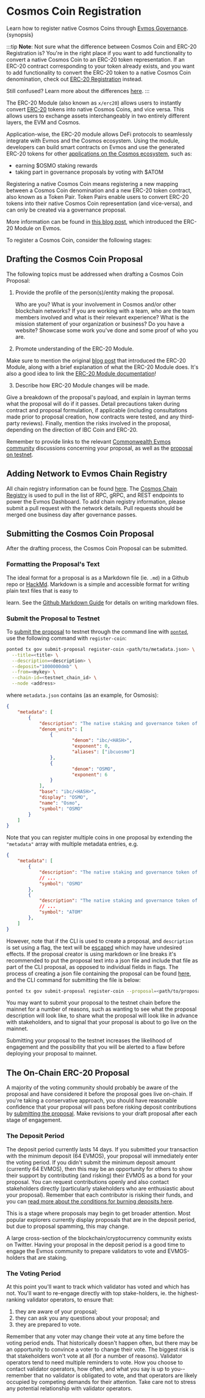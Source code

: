 <!--
order: 2
-->

# Cosmos Coin Registration

Learn how to register native Cosmos Coins through [Evmos Governance](../../users/governance/overview.md). {synopsis}

:::tip
**Note**: Not sure what the difference between Cosmos Coin and ERC-20 Registration is? You're in the right place if you want to add functionality to convert a native Cosmos Coin to an ERC-20 token representation. If an ERC-20 contract corresponding to your token already exists, and you want to add functionality to convert the ERC-20 token to a native Cosmos Coin denomination, check out [ERC-20 Registration](./erc20_registration.md) instead.

Still confused? Learn more about the differences [here](../../../x/erc20/spec/01_concepts.md).
:::

The ERC-20 Module (also known as `x/erc20`) allows users to instantly convert [ERC-20](https://ethereum.org/en/developers/docs/standards/tokens/erc-20) tokens into native Cosmos Coins, and vice versa. This allows users to exchange assets interchangeably in two entirely different layers, the EVM and Cosmos.

Application-wise, the ERC-20 module allows DeFi protocols to seamlessly integrate with Evmos and the Cosmos ecosystem. Using the module, developers can build smart contracts on Evmos and use the generated ERC-20 tokens for other [applications on the Cosmos ecosystem](https://mapofzones.com), such as:

- earning $OSMO staking rewards
- taking part in governance proposals by voting with $ATOM

Registering a native Cosmos Coin means registering a new mapping between a Cosmos Coin denomination and a new ERC-20 token contract, also known as a Token Pair. Token Pairs enable users to convert ERC-20 tokens into their native Cosmos Coin representation (and vice-versa), and can only be created via a governance proposal.

More information can be found in [this blog post](https://medium.com/evmos/introducing-evmos-erc20-module-f40a61e05273), which introduced the ERC-20 Module on Evmos.

To register a Cosmos Coin, consider the following stages:

## Drafting the Cosmos Coin Proposal

The following topics must be addressed when drafting a Cosmos Coin Proposal:

1. Provide the profile of the person(s)/entity making the proposal.

	Who are you? What is your involvement in Cosmos and/or other blockchain networks? If you are working with a team, who are the team members involved and what is their relevant experience? What is the mission statement of your organization or business? Do you have a website? Showcase some work you've done and some proof of who you are.

2. Promote understanding of the ERC-20 Module.

  Make sure to mention the original [blog post](https://medium.com/evmos/introducing-evmos-erc20-module-f40a61e05273) that introduced the ERC-20 Module, along with a brief explanation of what the ERC-20 Module does. It's also a good idea to link the [ERC-20 Module documentation](https://docs.evmos.org/modules/erc20/)!

3. Describe how ERC-20 Module changes will be made.

  Give a breakdown of the proposal's payload, and explain in layman terms what the proposal will do if it passes. Detail precautions taken during contract and proposal formulation, if applicable (including consultations made prior to proposal creation, how contracts were tested, and any third-party reviews). Finally, mention the risks involved in the proposal, depending on the direction of IBC Coin and ERC-20.

Remember to provide links to the relevant [Commonwealth Evmos community](https://commonwealth.im/evmos) discussions concerning your proposal, as well as the [proposal on testnet](#submit-the-proposal-to-the-testnet).

## Adding Network to Evmos Chain Registry

All chain registry information can be found [here](https://github.com/evmos/chain-token-registry). The [Cosmos Chain Registry](https://github.com/cosmos/chain-registry) is used to pull in the list of RPC, gRPC, and REST endpoints to power the Evmos Dashboard. To add chain registry information, please submit a pull request with the network details. Pull requests should be merged one business day after governance passes.

## Submitting the Cosmos Coin Proposal

After the drafting process, the Cosmos Coin Proposal can be submitted.

### Formatting the Proposal's Text

The ideal format for a proposal is as a Markdown file (ie. `.md`) in a Github repo or [HackMd](https://hackmd.io/). Markdown
is a simple and accessible format for writing plain text files that is easy to

<!-- markdown-link-check-disable-next-line -->

learn. See the [Github Markdown Guide](https://docs.github.com/en/get-started/writing-on-github/getting-started-with-writing-and-formatting-on-github/basic-writing-and-formatting-syntax) for details on
writing markdown files.

### Submit the Proposal to Testnet

To [submit the proposal](../../users/governance/submitting.md) to testnet through the command line with [`ponted`](../../validators/quickstart/binary.md), use the following command with `register-coin`:

```bash
ponted tx gov submit-proposal register-coin <path/to/metadata.json> \
  --title=<title> \
  --description=<description> \
  --deposit="1000000dmb" \
  --from=<mykey> \
  --chain-id=<testnet_chain_id> \
  --node <address>
```

where `metadata.json` contains (as an example, for Osmosis):

```json
{
    "metadata": [
        {
			"description": "The native staking and governance token of the Osmosis chain",
			"denom_units": [
				{
						"denom": "ibc/<HASH>",
						"exponent": 0,
						"aliases": ["ibcuosmo"]
				},
				{
						"denom": "OSMO",
						"exponent": 6
				}
			],
			"base": "ibc/<HASH>",
			"display": "OSMO",
			"name": "Osmo",
			"symbol": "OSMO"
		}
	]
}
```

Note that you can register multiple coins in one proposal by extending the `"metadata"` array with multiple metadata entries, e.g.

```json
{
    "metadata": [
        {
			"description": "The native staking and governance token of the Osmosis chain",
            // ...
   			"symbol": "OSMO"
		},
        {
			"description": "The native staking and governance token of the Cosmos chain",
            // ...
   			"symbol": "ATOM"
		},
	]
}
```

However, note that if the CLI is used to create a proposal, and `description` is set using a flag, the text will be [escaped](https://en.wikipedia.org/wiki/Escape_sequences_in_C) which may have undesired effects. If the proposal creator is using markdown or line breaks it's recommended to put the proposal text into a json file and include that file as part of the CLI proposal, as opposed to individual fields in flags. The process of creating a json file containing the proposal can be found [here](../../users/governance/submitting.md#formatting-the-json-file-for-the-governance-proposal), and the CLI command for submitting the file is below:

```bash
ponted tx gov submit-proposal register-coin --proposal=<path/to/proposal.json>
```

You may want to submit your proposal to the testnet chain before the mainnet for a number of reasons, such as wanting to see what the proposal description will look like, to share what the proposal will look like in advance with stakeholders, and to signal that your proposal is about to go live on the mainnet.

Submitting your proposal to the testnet increases the likelihood of engagement and the possibility that you will be alerted to a flaw before deploying your proposal to mainnet.

## The On-Chain ERC-20 Proposal

A majority of the voting community should probably be aware of the proposal and have considered it before the proposal goes live on-chain. If you're taking a conservative approach, you should have reasonable confidence that your proposal will pass before risking deposit contributions by [submitting the proposal](../../users/governance/submitting.md). Make revisions to your draft proposal after each stage of engagement.

### The Deposit Period

The deposit period currently lasts 14 days. If you submitted your transaction with the minimum deposit (64 EVMOS), your proposal will immediately enter the voting period. If you didn't submit the minimum deposit amount (currently 64 EVMOS), then this may be an opportunity for others to show their support by contributing (and risking) their EVMOS as a bond for your proposal. You can request contributions openly and also contact stakeholders directly (particularly stakeholders who are enthusiastic about your proposal). Remember that each contributor is risking their funds, and you can [read more about the conditions for burning deposits here](../../users/governance/process.md#burned-deposits).

This is a stage where proposals may begin to get broader attention. Most popular explorers currently display proposals that are in the deposit period, but due to proposal spamming, this may change.

A large cross-section of the blockchain/cryptocurrency community exists on Twitter. Having your proposal in the deposit period is a good time to engage the Evmos community to prepare validators to vote and EVMOS-holders that are staking.

### The Voting Period

At this point you'll want to track which validator has voted and which has not. You'll want to re-engage directly with top stake-holders, ie. the highest-ranking validator operators, to ensure that:

1. they are aware of your proposal;
2. they can ask you any questions about your proposal; and
3. they are prepared to vote.

Remember that any voter may change their vote at any time before the voting period ends. That historically doesn't happen often, but there may be an opportunity to convince a voter to change their vote. The biggest risk is that stakeholders won't vote at all (for a number of reasons). Validator operators tend to need multiple reminders to vote. How you choose to contact validator operators, how often, and what you say is up to you--remember that no validator is obligated to vote, and that operators are likely occupied by competing demands for their attention. Take care not to stress any potential relationship with validator operators.
